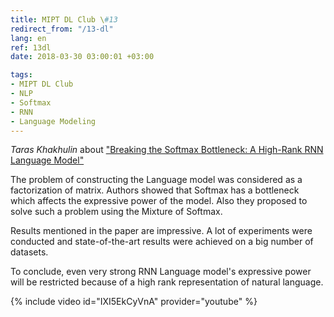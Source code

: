 ```yaml
---
title: MIPT DL Club \#13
redirect_from: "/13-dl"
lang: en
ref: 13dl
date: 2018-03-30 03:00:01 +03:00

tags:
- MIPT DL Club
- NLP
- Softmax
- RNN
- Language Modeling
---
```


_Taras Khakhulin_ about ["Breaking the Softmax Bottleneck: A High-Rank RNN Language Model"](https://arxiv.org/abs/1711.03953)

The problem of constructing the Language model was considered as a factorization of matrix. Authors showed that Softmax has a bottleneck which affects the expressive power of the model. Also they proposed to solve such a problem using the Mixture of Softmax.

Results mentioned in the paper are impressive. A lot of experiments were conducted and state-of-the-art results were achieved on a big number of datasets.

To conclude, even very strong RNN Language model's expressive power will be restricted because of a high rank representation of natural language.

{% include video id="IXI5EkCyVnA" provider="youtube" %}
